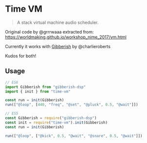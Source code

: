 # Time VM

> A stack virtual machine audio scheduler.

Original code by @grrrwaaa extracted from:
https://worldmaking.github.io/workshop_nime_2017/vm.html

Currently it works with [Gibberish](https://github.com/charlieroberts/Gibberish) by @charlieroberts

Kudos for both!

## Usage

```js
// ES6
import Gibberish from "gibberish-dsp"
import { init } from "time-vm"

const run = init(Gibberish)
run(["@loop", [440, "freq", "@set", "@pluck", 0.5, "@wait"]])
```


```js
// ES5
const Gibberish = require("gibberish-dsp")
const init = require("time-vm").init(Gibberish)
const run = init(Gibberish)

run(["@loop", ["@kick", 0.5, "@wait", "@snare", 0.5, "@wait"]])
```
